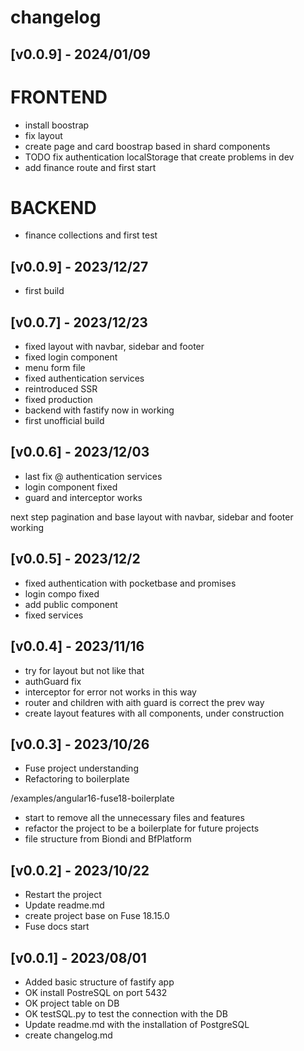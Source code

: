 # changelog

## [v0.0.9] - 2024/01/09
# FRONTEND
- install boostrap
- fix layout
- create page and card boostrap based in shard components
- TODO fix authentication localStorage that create problems in dev
- add finance route and first start


# BACKEND
- finance collections and first test


## [v0.0.9] - 2023/12/27
- first build

## [v0.0.7] - 2023/12/23
- fixed layout with navbar, sidebar and footer
- fixed login component
- menu form file
- fixed authentication services
- reintroduced SSR
- fixed production
- backend with fastify now in working
- first unofficial build

## [v0.0.6] - 2023/12/03
- last fix @ authentication services
- login component fixed
- guard and interceptor works

next step pagination and base layout with navbar, sidebar and footer working

## [v0.0.5] - 2023/12/2

- fixed authentication with pocketbase and promises
- login compo fixed
- add public component
- fixed services

## [v0.0.4] - 2023/11/16

- try for layout but not like that
- authGuard fix
- interceptor for error not works in this way
- router and children with aith guard is correct the prev way
- create layout features with all components, under construction

## [v0.0.3] - 2023/10/26

- Fuse project understanding
- Refactoring to boilerplate

/examples/angular16-fuse18-boilerplate

- start to remove all the unnecessary files and features
- refactor the project to be a boilerplate for future projects
- file structure from Biondi and BfPlatform

## [v0.0.2] - 2023/10/22

- Restart the project
- Update readme.md
- create project base on Fuse 18.15.0
- Fuse docs start


## [v0.0.1] - 2023/08/01

- Added basic structure of fastify app
- OK install PostreSQL on port 5432
- OK project table on DB 
- OK testSQL.py to test the connection with the DB
- Update readme.md with the installation of PostgreSQL
- create changelog.md
